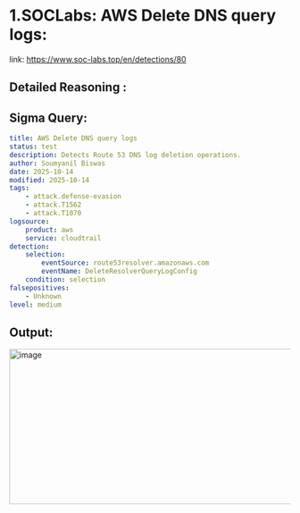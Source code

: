 # 1.SOCLabs: AWS Delete DNS query logs:

link: https://www.soc-labs.top/en/detections/80

## Detailed Reasoning :


## Sigma Query:

```yml
title: AWS Delete DNS query logs
status: test
description: Detects Route 53 DNS log deletion operations.
author: Soumyanil Biswas
date: 2025-10-14
modified: 2025-10-14
tags:
    - attack.defense-evasion
    - attack.T1562
    - attack.T1070
logsource:
    product: aws
    service: cloudtrail
detection:
    selection:
        eventSource: route53resolver.amazonaws.com
        eventName: DeleteResolverQueryLogConfig
    condition: selection
falsepositives:
    - Unknown
level: medium
```

## Output:

<img width="1520" height="278" alt="image" src="https://github.com/user-attachments/assets/61fc0519-4f1f-4c8c-93e4-f61f30da4a38" />

